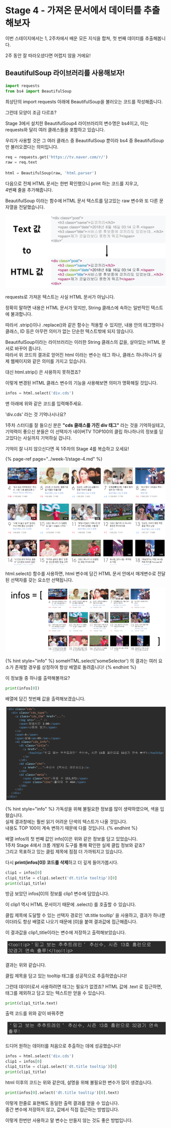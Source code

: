 # Stage 4 - 가져온 문서에서 데이터를 추출해보자

이번 스테이지에서는 1, 2주차에서 배운 모든 지식을 합쳐, 첫 번째 데이터를 추출해봅니다.

2주 동안 잘 따라오셨다면 어렵지 않을 거에요!

## BeautifulSoup 라이브러리를 사용해보자!

```python
import requests
from bs4 import BeautifulSoup
```

최상단의 import requests 아래에 BeautifulSoup을 불러오는 코드를 작성해줍니다.

그런데 모양이 조금 다르죠?

Stage 3에서 설치한 BeautifulSoup4 라이브러리의 변수명은 bs4이고, 이는 requests와 달리 여러 클래스들을 포함하고 있습니다.

우리가 사용할 것은 그 여러 클래스 중 BeautifulSoup 뿐이라 bs4 중 BeautifulSoup 만 불러오겠다는 의미입니다.

```python
req = requests.get('https://tv.naver.com/r/')
raw = req.text

html = BeautifulSoup(raw, 'html.parser')
```

다음으로 전체 HTML 문서는 한번 확인했으니 print 하는 코드를 지우고,  
4번째 줄을 추가해줍니다.

BeautifulSoup 이라는 함수에 HTML 문서 텍스트를 담고있는 raw 변수와 또 다른 문자열을 전달했습니다.

![](../.gitbook/assets/image%20%28205%29.png)

requests로 가져온 텍스트는 사실 HTML 문서가 아닙니다.

정확히 말하면 내용은 HTML 문서가 맞지만, String 클래스에 속하는 일반적인 텍스트에 불과합니다.

따라서 .strip\(\)이나 .replace\(\)와 같은 함수는 적용할 수 있지만, 내용 안의 태그명이나 클래스, ID 등은 아무런 의미가 없는 단순한 텍스트밖에 되지 않습니다.

BeautifulSoup이라는 라이브러리는 이러한 String 클래스의 값을, 살아있는 HTML 문서로 바꾸어 줍니다.   
따라서 위 코드의 결과로 얻어진 html 이라는 변수는 태그 하나, 클래스 하나하나가 실제 웹페이지와 같은 의미를 가지고 있습니다.

대신 html.strip\(\) 은 사용하지 못하겠죠?

이렇게 변경된 HTML 클래스 변수의 기능을 사용해보면 의미가 명확해질 것입니다.

```python
infos = html.select('div.cds')
```

맨 아래에 위와 같은 코드를 입력해주세요.

'div.cds' 라는 것 기억나시나요?

1주차 스터디를 잘 들으신 분은 **"cds 클래스를 가진 div 태그"** 라는 것을 기억하실테고, 기억력이 좋으신 분들은 이 선택자가 네이버TV TOP100의 클립 하나하나의 정보를 담고있다는 사실까지 기억하실 겁니다.

기억이 잘 나지 않으신다면 꼭 1주차의 Stage 4를 복습하고 오세요!

{% page-ref page="../week-1/stage-4.md" %}

![&#xC5EC;&#xAE30;&#xC788;&#xB294; &#xD074;&#xB9BD; &#xD558;&#xB098;&#xD558;&#xB098;&#xAC00; div.cds&#xC5D0; &#xB2F4;&#xACA8;&#xC788;&#xC2B5;&#xB2C8;&#xB2E4;.](../.gitbook/assets/image%20%28190%29.png)

html.select\(\) 함수를 사용하면, html 변수에 담긴 HTML 문서 안에서 매개변수로 전달된 선택자를 갖는 요소만 선택됩니다.

![](../.gitbook/assets/image%20%2823%29.png)

{% hint style="info" %}
someHTML.select\('someSelector'\) 의 결과는 여러 요소가 존재할 경우를 상정하여 항상 배열로 돌려줍니다!
{% endhint %}

이 정보들 중 하나를 출력해볼까요?

```python
print(infos[0])
```

배열에 담긴 첫번째 값을 출력해보겠습니다.

![](../.gitbook/assets/image%20%2850%29.png)

{% hint style="info" %}
가독성을 위해 불필요한 정보를 많이 생략하였으며, 색을 입혔습니다.  
실제 결과창에는 훨씬 읽기 어려운 단색의 텍스트가 나올 것입니다.  
내용도 TOP 100이 계속 변하기 때문에 다를 것입니다.
{% endhint %}

배열 infos의 첫 번째 값인 info\[0\]은 위와 같은 정보를 담고 있었습니다.  
1주차 Stage 4에서 크롬 개발자 도구를 통해 확인한 실제 클립 정보와 같죠?  
그리고 목표하고 있는 클립 제목에 점점 더 가까워지고 있습니다.

다시 **print\(infos\[0\]\) 코드를 삭제**하고 더 깊게 들어가봅시다.

```python
clip1 = infos[0]
clip1_title = clip1.select('dt.title tooltip')[0]
print(clip1_title)
```

방금 보았던 infos\[0\]의 정보를 clip1 변수에 담았습니다.

이 clip1 역시 HTML 문서이기 때문에 .select\(\) 를 호출할 수 있습니다.

클립 제목에 도달할 수 있는 선택자 경로인 'dt.title tooltip' 을 사용하고, 결과가 하나뿐이더라도 항상 배열로 나오기 때문에 \[0\]을 붙여 결과값에 접근해줍니다.

이 결과값을 clip1\_title이라는 변수에 저장하고 출력해보았습니다.

![](../.gitbook/assets/image%20%2863%29.png)

결과는 위와 같습니다.

클립 제목을 담고 있는 tooltip 태그를 성공적으로 추출하였습니다!

그런데 데이터로서 사용하려면 태그는 필요가 없겠죠? HTML 값에 .text 로 접근하면, 태그를 제외하고 담고 있는 텍스트만 얻을 수 있습니다.

```python
print(clip1_title.text)
```

출력 코드를 위와 같이 바꿔주면

![](../.gitbook/assets/image%20%2862%29.png)

드디어 원하는 데이터를 처음으로 추출하는 데에 성공했습니다!

```python
infos = html.select('div.cds')
clip1 = infos[0]
clip1_title = clip1.select('dt.title tooltip')[0]
print(clip1_title)
```

html 이후의 코드는 위와 같은데, 설명을 위해 불필요한 변수가 많이 생겼습니다.

```python
print(infos[0].select('dt.title tooltip')[0].text)
```

이렇게 한줄로 표현해도 동일한 출력 결과를 얻을 수 있습니다.  
중간 변수에 저장하지 않고, 값에서 직접 접근하는 방법입니다.

이렇게 한번만 사용하고 말 변수는 만들지 않는 것도 좋은 방법입니다.

